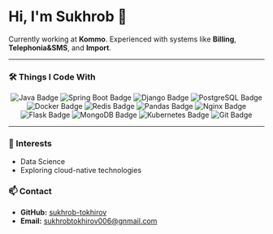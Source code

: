 # Hi, I'm Sukhrob 👋

Currently working at **Kommo**. Experienced with systems like **Billing**, **Telephonia&SMS**, and **Import**.

---

### 🛠️ Things I Code With

<div align="center">
  <img src="https://img.shields.io/badge/Java-Expert-blue?style=for-the-badge&logo=java&logoColor=white" alt="Java Badge" />
  <img src="https://img.shields.io/badge/Spring%20Boot-Expert-brightgreen?style=for-the-badge&logo=spring&logoColor=white" alt="Spring Boot Badge" />
  <img src="https://img.shields.io/badge/Django-Intermediate-green?style=for-the-badge&logo=django&logoColor=white" alt="Django Badge" />
  <img src="https://img.shields.io/badge/PostgreSQL-Expert-blue?style=for-the-badge&logo=postgresql&logoColor=white" alt="PostgreSQL Badge" />
  <img src="https://img.shields.io/badge/Docker-Advanced-blue?style=for-the-badge&logo=docker&logoColor=white" alt="Docker Badge" />
  <img src="https://img.shields.io/badge/Redis-Intermediate-red?style=for-the-badge&logo=redis&logoColor=white" alt="Redis Badge" />
  <img src="https://img.shields.io/badge/Pandas-Data%20Science-blue?style=for-the-badge&logo=pandas&logoColor=white" alt="Pandas Badge" />
  <img src="https://img.shields.io/badge/Nginx-Advanced-green?style=for-the-badge&logo=nginx&logoColor=white" alt="Nginx Badge" />
  <img src="https://img.shields.io/badge/Flask-Intermediate-black?style=for-the-badge&logo=flask&logoColor=white" alt="Flask Badge" />
  <img src="https://img.shields.io/badge/MongoDB-Intermediate-brightgreen?style=for-the-badge&logo=mongodb&logoColor=white" alt="MongoDB Badge" />
  <img src="https://img.shields.io/badge/Kubernetes-Intermediate-blue?style=for-the-badge&logo=kubernetes&logoColor=white" alt="Kubernetes Badge" />
  <img src="https://img.shields.io/badge/Git-Expert-orange?style=for-the-badge&logo=git&logoColor=white" alt="Git Badge" />
</div>

---

### 🌱 Interests
- Data Science
- Exploring cloud-native technologies

### 📫 Contact
- **GitHub:** [sukhrob-tokhirov](https://github.com/sukhrob-tokhirov)
- **Email:** sukhrobtokhirov006@gnmail.com
